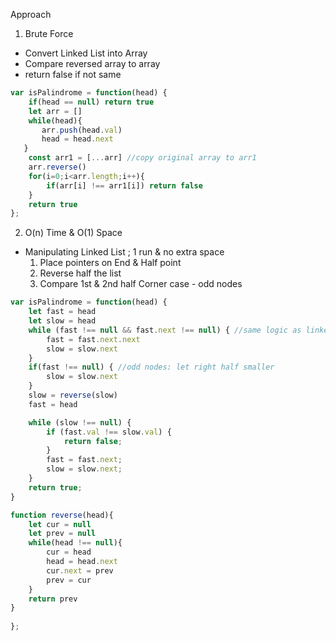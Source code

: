 Approach

1. Brute Force
- Convert Linked List into Array
- Compare reversed array to array
- return false if not same

```javascript
var isPalindrome = function(head) {
    if(head == null) return true
    let arr = []
    while(head){
       arr.push(head.val)
       head = head.next
   }
    const arr1 = [...arr] //copy original array to arr1
    arr.reverse()
    for(i=0;i<arr.length;i++){
        if(arr[i] !== arr1[i]) return false
    }
    return true
};
```

2. O(n) Time & O(1) Space
- Manipulating Linked List ; 1 run & no extra space
    1. Place pointers on End & Half point 
    2. Reverse half the list
    3. Compare 1st & 2nd half
    Corner case - odd nodes

```javascript
var isPalindrome = function(head) {
    let fast = head
    let slow = head
    while (fast !== null && fast.next !== null) { //same logic as linked list cycle
        fast = fast.next.next
        slow = slow.next
    }
    if(fast !== null) { //odd nodes: let right half smaller
        slow = slow.next
    }
    slow = reverse(slow)
    fast = head

    while (slow !== null) {
        if (fast.val !== slow.val) {
            return false;
        }
        fast = fast.next;
        slow = slow.next;
    }
    return true;
}

function reverse(head){
    let cur = null
    let prev = null
    while(head !== null){
        cur = head
        head = head.next
        cur.next = prev
        prev = cur
    }
    return prev
}
    
};
```
